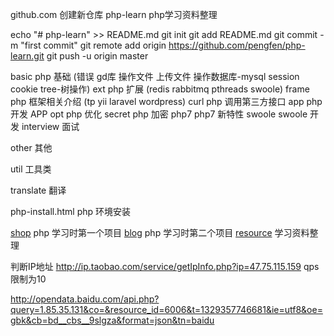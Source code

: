 github.com 创建新仓库 php-learn php学习资料整理

echo "# php-learn" >> README.md
git init
git add README.md
git commit -m "first commit"
git remote add origin https://github.com/pengfen/php-learn.git
git push -u origin master

basic      php 基础 (错误 gd库 操作文件 上传文件 操作数据库-mysql session cookie tree-树操作)
ext        php 扩展 (redis rabbitmq pthreads swoole)
frame      php 框架相关介绍 (tp yii laravel wordpress)
curl       php 调用第三方接口
app        php 开发 APP
opt        php 优化
secret     php 加密
php7       php7 新特性
swoole     swoole 开发
interview  面试

other      其他

util       工具类

translate  翻译

php-install.html php 环境安装

[shop](https://github.com/pengfen/shop)       php 学习时第一个项目
[blog](https://github.com/pengfen/blog)       php 学习时第二个项目
[resource](https://github.com/pengfen/resource)   学习资料整理

判断IP地址
http://ip.taobao.com/service/getIpInfo.php?ip=47.75.115.159 qps限制为10

http://opendata.baidu.com/api.php?query=1.85.35.131&co=&resource_id=6006&t=1329357746681&ie=utf8&oe=gbk&cb=bd__cbs__9slgza&format=json&tn=baidu